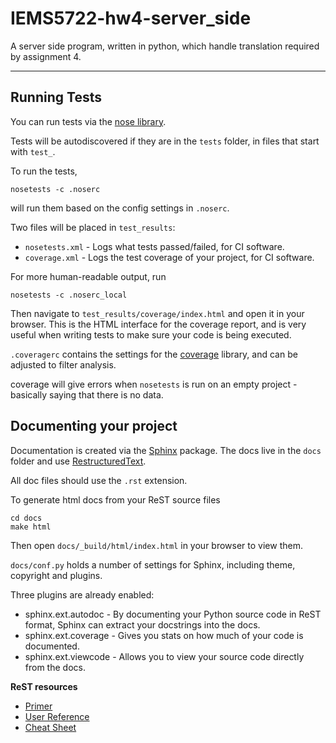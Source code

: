 IEMS5722-hw4-server\_side
========================

A server side program, written in python, which handle translation required by
assignment 4.

---

Running Tests
-------------

You can run tests via the [nose library](https://pypi.python.org/pypi/nose).

Tests will be autodiscovered if they are in the `tests` folder, in files that start with `test_`.

To run the tests,

    nosetests -c .noserc

will run them based on the config settings in `.noserc`.

Two files will be placed in `test_results`:

* `nosetests.xml` - Logs what tests passed/failed, for CI software.
* `coverage.xml` - Logs the test coverage of your project, for CI software.

For more human-readable output, run

    nosetests -c .noserc_local

Then navigate to `test_results/coverage/index.html` and open it in your browser. This is the HTML interface for the
coverage report, and is very useful when writing tests to make sure your code is being executed.

`.coveragerc` contains the settings for the [coverage](https://pypi.python.org/pypi/coverage) library, and can be adjusted to filter analysis.

coverage will give errors when `nosetests` is run on an empty project - basically saying that there is no data.

Documenting your project
------------------------

Documentation is created via the [Sphinx](https://pypi.python.org/pypi/Sphinx) package. The docs live in the `docs` folder and use [RestructuredText](http://docutils.sourceforge.net/rst.html).

All doc files should use the `.rst` extension.

To generate html docs from your ReST source files

	cd docs
	make html
	
Then open `docs/_build/html/index.html` in your browser to view them.

`docs/conf.py` holds a number of settings for Sphinx, including theme, copyright and plugins.

Three plugins are already enabled:

* sphinx.ext.autodoc - By documenting your Python source code in ReST format, Sphinx can extract your docstrings into the docs.
* sphinx.ext.coverage - Gives you stats on how much of your code is documented.
* sphinx.ext.viewcode - Allows you to view your source code directly from the docs.

**ReST resources**

* [Primer](http://docutils.sourceforge.net/docs/user/rst/quickstart.html)
* [User Reference](http://docutils.sourceforge.net/docs/user/rst/quickref.html)
* [Cheat Sheet](http://docutils.sourceforge.net/docs/user/rst/cheatsheet.txt)
